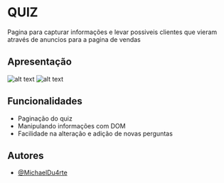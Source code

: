 # QUIZ

Pagina para capturar informações e levar possiveis clientes que vieram através de anuncios para a pagina de vendas


## Apresentação

![alt text](https://i.imgur.com/GqAj8Ub.png)
![alt text](https://i.imgur.com/IdceKUb.png)



## Funcionalidades

- Paginação do quiz
- Manipulando informações com DOM
- Facilidade na alteração e adição de novas perguntas


## Autores

- [@MichaelDu4rte](https://github.com/MichaelDu4rte)
